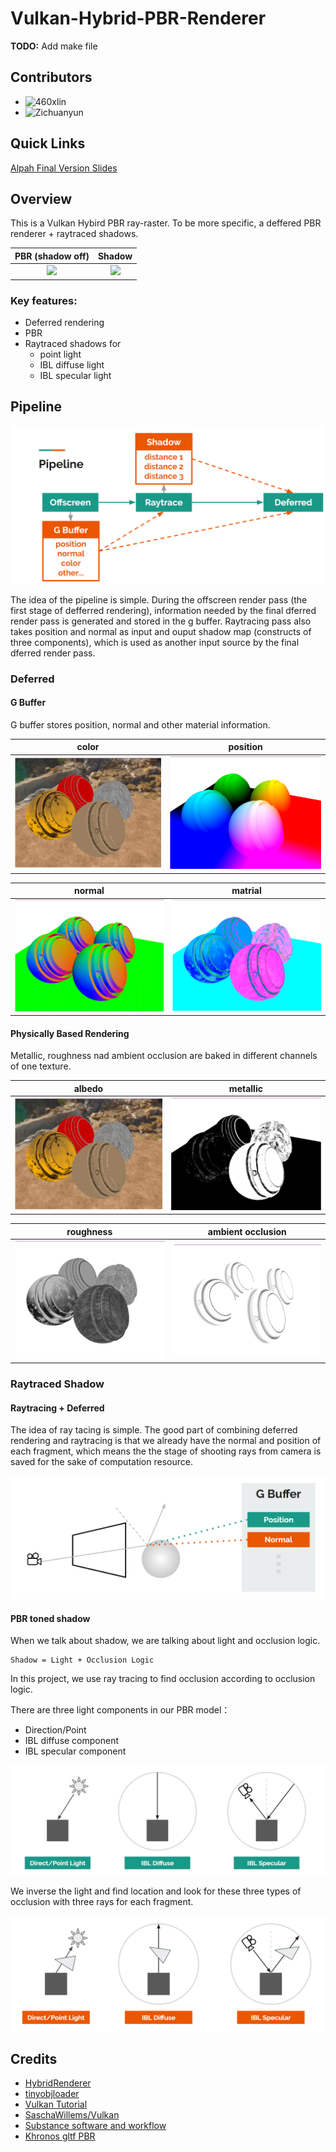# Vulkan-Hybrid-PBR-Renderer

**TODO:** Add make file

## Contributors

- ![460xlin](https://github.com/460xlin)
- ![Zichuanyun](https://github.com/Zichuanyun)

## Quick Links

[Alpah Final Version Slides](https://docs.google.com/presentation/d/1ycHg755oVVsuq8KG6JLaEr2uqga7lePgBr5BQCAu-M0/edit?usp=sharing)

## Overview

This is a Vulkan Hybird PBR ray-raster. To be more specific, a deffered PBR renderer + raytraced shadows.


|PBR (shadow off)| Shadow|
|:-----:|:-----:|
|![](img/final_result_PBR.gif)|![](img/final_result_shadow.gif)|

### Key features:

- Deferred rendering
- PBR
- Raytraced shadows for
    - point light
    - IBL diffuse light
    - IBL specular light

## Pipeline

![](img/pipeline.png)

The idea of the pipeline is simple. During the offscreen render pass (the first stage of defferred rendering), information needed by the final dferred render pass is generated and stored in the g buffer. Raytracing pass also takes position and normal as input and ouput shadow map (constructs of three components), which is used as another input source by the final dferred render pass.

### Deferred

#### G Buffer

G buffer stores position, normal and other material information.

|color|position|
|:-----:|:-----:|
|![](img/tex_albedo.png)|![](img/gbuffer_position.png)|

|normal|matrial|
|:-----:|:-----:|
|![](img/gbuffer_normal.png)|![](img/gbuffer_mrao.png)|

#### Physically Based Rendering

Metallic, roughness nad ambient occlusion are baked in different channels of one texture.

|albedo|metallic|
|:-----:|:-----:|
|![](img/tex_albedo.png)|![](img/tex_metallic.png)|

|roughness|ambient occlusion|
|:-----:|:-----:|
|![](img/tex_roughness.png)|![](img/tex_ao.png)|


### Raytraced Shadow

#### Raytracing + Deferred

The idea of ray tacing is simple. The good part of combining deferred rendering and raytracing is that we already have the normal and position of each fragment, which means the the stage of shooting rays from camera is saved for the sake of computation resource.

![](img/ray_trace.png)

#### PBR toned shadow

When we talk about shadow, we are talking about light and occlusion logic.

```
Shadow = Light + Occlusion Logic
```

In this project, we use ray tracing to find occlusion according to occlusion logic.

There are three light components in our PBR model：

- Direction/Point
- IBL diffuse component
- IBL specular component

![](img/pbr_shadow_light.png)

We inverse the light and find location and look for these three types of occlusion with three rays for each fragment.

![](img/pbr_shadow_occlusion_logic.png)


## Credits

- [HybridRenderer](https://github.com/davidgrosman/FinalProject-HybridRenderer)
- [tinyobjloader](https://github.com/syoyo/tinyobjloader)
- [Vulkan Tutorial](https://vulkan-tutorial.com/)
- [SaschaWillems/Vulkan](https://github.com/SaschaWillems/Vulkan)
- [Substance software and workflow](https://www.allegorithmic.com/substance)
- [Khronos gltf PBR](https://github.com/KhronosGroup/glTF-WebGL-PBR)
